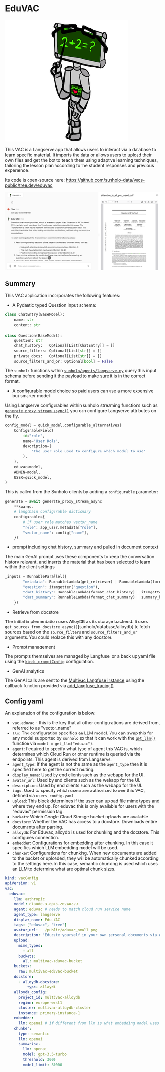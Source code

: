 # EduVAC

![](eduvac_small.png)

This VAC is a Langserve app that allows users to interact via a database to learn specific material.  It imports the data or allows users to upload their own files and get the bot to teach them using adaptive learning techniques, tailoring the lesson plan according to the student responses and previous experience.

Its code is open-source here: https://github.com/sunholo-data/vacs-public/tree/dev/eduvac

![](eduvac-demo.png)

## Summary

This VAC application incorporates the following features:

* A Pydantic typed Question input schema:

```python
class ChatEntry(BaseModel):
    name: str
    content: str

class Question(BaseModel):
    question: str
    chat_history:   Optional[List[ChatEntry]] = []
    source_filters: Optional[List[str]] = []
    private_docs:   Optional[List[str]] = []
    source_filters_and_or: Optional[bool] = False
```

The `sunholo` functions within [`sunholo/agents/langserve.py`](sunholo/agents/langserve) query this input schema before sending it the payload to make sure it is in the correct format.

* A configurable model choice so paid users can use a more expensive but smarter model

Using Langserve configurables within sunholo streaming functions such as [`generate_proxy_stream_async()`](sunholo/streaming/streaming) you can configure Langserve attributes on the fly.

```python
config_model = quick_model.configurable_alternatives(
    ConfigurableField(
        id="role",
        name="User Role",
        description=(
            "The user role used to configure which model to use"
        ),
    ),
    eduvac=model,
    ADMIN=model,
    USER=quick_model,
)
```

This is called from the Sunholo clients by adding a `configurable` parameter:

```python
generate = await generate_proxy_stream_async
    **kwargs,
    # langchain configurable dictionary
    configurable={
        # if user role matches vector_name
        "role": app_user.metadata["role"],
        "vector_name": config["name"],
    })
```

* prompt including chat history, summary and pulled in document context

The main GenAI prompt uses these components to keep the conversation history relevant, and inserts the material that has been selected to learn within the client settings.

```python
_inputs = RunnableParallel({
        "metadata": RunnableLambda(get_retriever) | RunnableLambda(format_docs),
        "question": itemgetter("question"),
        "chat_history": RunnableLambda(format_chat_history) | itemgetter("chat_history"),
        "chat_summary": RunnableLambda(format_chat_summary) | summary_branch | itemgetter("chat_summary"),
    })
```

* Retrieve from docstore

The initial implementation uses AlloyDB as its storage backend.  It uses `get_sources_from_docstore_async()`[sunholo/database/alloydb] to fetch sources based on the `source_filters` and `source_filters_and_or` arguments.  You could replace this with any docstore.

* Prompt management

The prompts themselves are managed by Langfuse, or a back up yaml file using the [`kind: promptConfig`](../config.md) configuration.

* GenAI analytics

The GenAI calls are sent to the [Multivac Langfuse instance](https://langfuse.sunholo.com) using the callback function provided via [add_langfuse_tracing()](sunholo/langfuse/callback)


## Config yaml

An explanation of the configuration is below:

* `vac.eduvac` - this is the key that all other configurations are derived from, referred to as "vector_name"
* `llm`: The configuration specifies an LLM model.  You can swap this for any model supported by `sunholo` so that it can work with the [`get_llm()`](sunholo/components/llm) function via `model = get_llm("eduvac")`.
* `agent`: Required to specify what type of agent this VAC is, which determines which Cloud Run or other runtime is queried via the endpoints.  This agent is derived from Langserve.
* `agent_type`: If the agent is not the same as the `agent_type` then it is specified here to get the correct routing.
* `display_name`: Used by end clients such as the webapp for the UI.
* `avatar_url`: Used by end clients such as the webapp for the UI.
* `description`: Used by end clients such as the webapp for the UI.
* `tags`: Used to specify which users are authorized to see this VAC, defined via `users_config.yaml`
* `upload`: This block determines if the user can upload file mime types and where they end up.  For eduvac this is only available for users with the "eduvac" permission tag.
* `buckets`: Which Google Cloud Storage bucket uploads are available
* `docstore`: Whether the VAC has access to a docstore.  Downloads entire documents after parsing.
* `alloydb`: For Eduvac, alloydb is used for chunking and the docstore.  This configures connection.
* `embedder`: Configurations for embedding after chunking.  In this case it specifies which LLM embedding model will be used.
* `chunker`: Configurations for chunking.  When new documents are added to the bucket or uploaded, they will be automatically chunked according to the settings here.  In this case, semantic chunking is used which uses an LLM to determine what are optimal chunk sizes.


```yaml
kind: vacConfig
apiVersion: v1
vac:
  eduvac:
    llm: anthropic
    model: claude-3-opus-20240229
    agent: eduvac # needs to match cloud run service name
    agent_type: langserve
    display_name: Edu-VAC
    tags: ["eduvac", "free"]
    avatar_url: ../public/eduvac_small.png
    description: "Educate yourself in your own personal documents via guided learning from Eduvac, the ever patient teacher bot.  Use the settings below ![](../public/settings_chat_small.png) to examine and select available syllabus. If you'd like to learn from your own private documents, get in touch at multivac@sunholo.com. "
    upload:  
      mime_types:
        - all
      buckets:
        all: multivac-eduvac-bucket
    buckets:
      raw: multivac-eduvac-bucket
    docstore:
      - alloydb-docstore:
          type: alloydb
    alloydb_config:
      project_id: multivac-alloydb
      region: europe-west1
      cluster: multivac-alloydb-cluster
      instance: primary-instance-1
    embedder:
      llm: openai # if different from llm is what embedding model uses
    chunker:
      type: semantic
      llm: openai
      summarise:
        llm: openai
        model: gpt-3.5-turbo
        threshold: 3000
        model_limit: 30000
```
